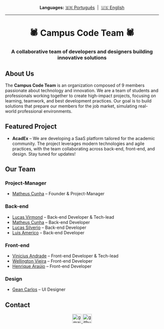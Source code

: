 <div align="center">
  <p>
    <strong>Languages:</strong>
    <a href="README.md">🇧🇷 Português</a>
     | 
    <a href="README.en.md">🇺🇸 English</a>
  </p>
</div>

---

<div align="center">

# 🕷 Campus Code Team 🕷

### A collaborative team of developers and designers building innovative solutions

</div>

## About Us

The **Campus Code Team** is an organization composed of 9 members passionate about technology and innovation. We are a team of students and professionals working together to create high-impact projects, focusing on learning, teamwork, and best development practices. Our goal is to build solutions that prepare our members for the job market, simulating real-world professional environments.

## Featured Project

* **AcadEx** – We are developing a SaaS platform tailored for the academic community. The project leverages modern technologies and agile practices, with the team collaborating across back-end, front-end, and design. Stay tuned for updates!

## Our Team

### Project-Manager
* [Matheus Cunha](https://github.com/MathCunha16) – Founder & Project-Manager

### Back-end
* [Lucas Virmond](https://github.com/lucasvir) – Back-end Developer & Tech-lead
* [Matheus Cunha](https://github.com/MathCunha16) – Back-end Developer
* [Lucas Silverio](https://github.com/lukasilverio94) – Back-end Developer
* [Luis Americo](https://github.com/oluiamerico) – Back-end Developer

### Front-end
* [Vinicius Andrade](https://github.com/dadedeandrade) – Front-end Developer & Tech-lead
* [Wellington Vieira](https://github.com/wellingtonVieiraSantos) – Front-end Developer
* [Henrique Araújo](https://github.com/Henrique8878) – Front-end Developer

### Design
* [Gean Carlos](https://github.com/neegas-dg) – UI Designer

## Contact

<div align="center">
  <a href="mailto:matheuscunhaprado@gmail.com" target="_blank">
    <img src="https://img.shields.io/static/v1?message=Gmail&logo=gmail&label=&color=D14836&logoColor=white&labelColor=&style=for-the-badge" height="30" alt="gmail logo" />
  </a>
  <a href="https://github.com/Campus-Code-Team" target="_blank">
    <img src="https://img.shields.io/static/v1?message=GitHub&logo=github&label=&color=181717&logoColor=white&labelColor=&style=for-the-badge" height="30" alt="github logo" />
  </a>
</div>
